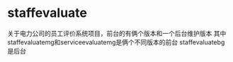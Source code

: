 # staffevaluate
关于电力公司的员工评价系统项目，前台的有俩个版本和一个后台维护版本
其中staffevaluatemg和serviceevaluatemg是俩个不同版本的前台
staffevaluatebg是后台
